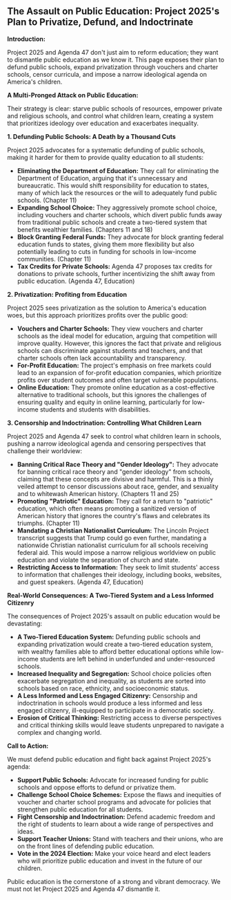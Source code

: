 ## The Assault on Public Education: Project 2025's Plan to Privatize, Defund, and Indoctrinate

**Introduction:**

Project 2025 and Agenda 47 don't just aim to reform education; they want to dismantle public education as we know it. This page exposes their plan to defund public schools, expand privatization through vouchers and charter schools, censor curricula, and impose a narrow ideological agenda on America's children.

**A Multi-Pronged Attack on Public Education:**

Their strategy is clear: starve public schools of resources, empower private and religious schools, and control what children learn, creating a system that prioritizes ideology over education and exacerbates inequality.

**1. Defunding Public Schools: A Death by a Thousand Cuts**

Project 2025 advocates for a systematic defunding of public schools, making it harder for them to provide quality education to all students:

* **Eliminating the Department of Education:**  They call for eliminating the Department of Education, arguing that it's unnecessary and bureaucratic. This would shift responsibility for education to states, many of which lack the resources or the will to adequately fund public schools. (Chapter 11)
* **Expanding School Choice:**  They aggressively promote school choice, including vouchers and charter schools, which divert public funds away from traditional public schools and create a two-tiered system that benefits wealthier families. (Chapters 11 and 18)
* **Block Granting Federal Funds:**  They advocate for block granting federal education funds to states, giving them more flexibility but also potentially leading to cuts in funding for schools in low-income communities. (Chapter 11)
* **Tax Credits for Private Schools:**  Agenda 47 proposes tax credits for donations to private schools, further incentivizing the shift away from public education. (Agenda 47, Education)

**2. Privatization: Profiting from Education**

Project 2025 sees privatization as the solution to America's education woes, but this approach prioritizes profits over the public good:

* **Vouchers and Charter Schools:**  They view vouchers and charter schools as the ideal model for education, arguing that competition will improve quality. However, this ignores the fact that private and religious schools can discriminate against students and teachers, and that charter schools often lack accountability and transparency.
* **For-Profit Education:**  The project's emphasis on free markets could lead to an expansion of for-profit education companies, which prioritize profits over student outcomes and often target vulnerable populations.
* **Online Education:**  They promote online education as a cost-effective alternative to traditional schools, but this ignores the challenges of ensuring quality and equity in online learning, particularly for low-income students and students with disabilities.

**3. Censorship and Indoctrination: Controlling What Children Learn**

Project 2025 and Agenda 47 seek to control what children learn in schools, pushing a narrow ideological agenda and censoring perspectives that challenge their worldview:

* **Banning Critical Race Theory and "Gender Ideology":**  They advocate for banning critical race theory and "gender ideology" from schools, claiming that these concepts are divisive and harmful. This is a thinly veiled attempt to censor discussions about race, gender, and sexuality and to whitewash American history. (Chapters 11 and 25)
* **Promoting "Patriotic" Education:**  They call for a return to "patriotic" education, which often means promoting a sanitized version of American history that ignores the country's flaws and celebrates its triumphs. (Chapter 11)
* **Mandating a Christian Nationalist Curriculum:**  The Lincoln Project transcript suggests that Trump could go even further, mandating a nationwide Christian nationalist curriculum for all schools receiving federal aid. This would impose a narrow religious worldview on public education and violate the separation of church and state.
* **Restricting Access to Information:**  They seek to limit students' access to information that challenges their ideology, including books, websites, and guest speakers. (Agenda 47, Education)

**Real-World Consequences: A Two-Tiered System and a Less Informed Citizenry**

The consequences of Project 2025's assault on public education would be devastating:

* **A Two-Tiered Education System:**  Defunding public schools and expanding privatization would create a two-tiered education system, with wealthy families able to afford better educational options while low-income students are left behind in underfunded and under-resourced schools.
* **Increased Inequality and Segregation:**  School choice policies often exacerbate segregation and inequality, as students are sorted into schools based on race, ethnicity, and socioeconomic status.
* **A Less Informed and Less Engaged Citizenry:**  Censorship and indoctrination in schools would produce a less informed and less engaged citizenry, ill-equipped to participate in a democratic society.
* **Erosion of Critical Thinking:**  Restricting access to diverse perspectives and critical thinking skills would leave students unprepared to navigate a complex and changing world.

**Call to Action:**

We must defend public education and fight back against Project 2025's agenda:

* **Support Public Schools:**  Advocate for increased funding for public schools and oppose efforts to defund or privatize them.
* **Challenge School Choice Schemes:**  Expose the flaws and inequities of voucher and charter school programs and advocate for policies that strengthen public education for all students.
* **Fight Censorship and Indoctrination:**  Defend academic freedom and the right of students to learn about a wide range of perspectives and ideas.
* **Support Teacher Unions:**  Stand with teachers and their unions, who are on the front lines of defending public education.
* **Vote in the 2024 Election:**  Make your voice heard and elect leaders who will prioritize public education and invest in the future of our children.

Public education is the cornerstone of a strong and vibrant democracy. We must not let Project 2025 and Agenda 47 dismantle it. 
